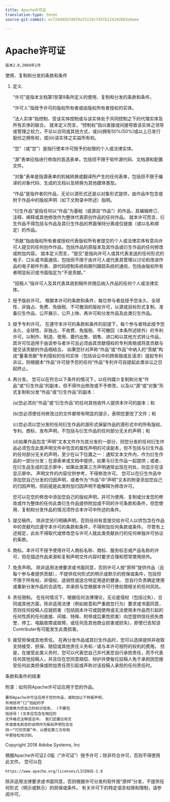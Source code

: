```yaml
---
title: Apache许可证
translation-type: tm+mt
source-git-commit: ec724d95b7d0f0a72119c745fb124192863a9aee

---
```



# Apache许可证

    版本2.0,2004年1月
<!--                        https://www.apache.org/licenses/  -->

使用、复制和分发的条款和条件

1. 定义.

   “许可”是指本文档第1至第9条所定义的使用、复制和分发的条款和条件。

   “许可人”指授予许可的版权所有者或由版权所有者授权的实体。

   “法人实体”指控制、受该实体控制或与该实体处于共同控制之下的代理实体及所有实体的联合。 就本定义而言，“控制权”指(i)直接或间接导致该实体之领导或管理之权力，不论以合同或其他方式，或(ii)拥有50%(50%)或以上已发行股份之拥有权，或(iii)该实体之实益所有权。

   “您”（或“您”）是指行使本许可授予的权限的个人或法律实体。

   “源”表单应指进行修改的首选表单，包括但不限于软件源代码、文档源和配置文件。

   “对象”表单是指源表单的机械转换或翻译所产生的任何表单，包括但不限于编译的对象代码、生成的文档以及转换为其他媒体类型。

   “作品”是指作者的作品，无论以源形式还是以对象形式提供，由作品中包含或附于作品中的版权声明（如下文附录中所述）指明。

   “衍生作品”是指任何以“作品”为基础（或源自“作品”）的作品，其编辑修订、注释、阐释或其他修改作为整体代表原创作品的任何作品。 就本许可而言，衍生作品不得包括与作品及其衍生作品的界面保持分离或仅链接（或以名称绑定）的作品。

   “贡献”指由版权所有者或授权代表版权所有者提交的个人或法律实体有意向许可人提交的任何创作作品，包括作品的原版本及其作品或衍生作品的任何修改或附加内容。 就本定义而言，“提交”是指向许可人或其代表发送的任何形式的电子、口头或书面通信，包括但不限于由许可人或代表其管理以讨论和改进作品的电子邮件列表、源代码控制系统和期刊跟踪系统的通信，包括由版权所有者明显标识或书面指定为“不是贡献。”

   “投稿人”指许可人及其代表其收到稿件并随后纳入作品的任何个人或法律实体。

2. 授予版权许可。 根据本许可的条款和条件，每位参与者兹授予您永久、全球性、非独占、免费、免版税、不可撤消的版权许可，以源或目标形式复制、准备衍生作品、公开展示、公开上映、再许可和分发作品及此类衍生作品。

3. 授予专利许可。 在遵守本许可的条款和条件的前提下，每个参与者特此授予您永久、全球性、非独占、不收费、免版税、不可撤回（本条所述除外）的专利许可，以制作、制造、使用、要约出售、销售、进口和以其他方式转让作品，其许可仅适用于由该参与者许可且必须由其贡献侵权的专利索赔或将其贡献与提交该贡献的作品相结合。 如果您针对声称“作品”或“作品”中纳入的“贡献”构成“董事贡献”专利侵权的任何实体（包括诉讼中的跨索赔或反请求）提起专利诉讼，则根据本“作品”许可授予您的任何“作品”专利许可自提起此类诉讼之日起终止。

4. 再分发。 您可以在符合以下条件的情况下，以任何媒介复制和分发“作品”或“衍生作品”的副本，但不得作出修改或不予修改，以及以“源”或“对象”形式复制和分发“作品”或“衍生作品”的副本：

   (a)您必须向“作品”或“衍生作品”的任何其他收件人提供本许可的副本；和

   (b)您必须使任何修改过的文件都带有明显的提示，表明您更改了文件；和

   (c)您必须以您分发的任何衍生作品的源形式保留作品的源形式中的所有版权、专利、商标、发布声明，不包括与衍生作品的任何部分无关的声明；和

   (d)如果作品包含“声明”文本文件作为其分发的一部分，则您分发的任何衍生作品必须包含此类声明文件中包含的属性声明的可读副本，但不包括与衍生作品的任何部分无关的声明，至少在以下位置之一：通知文本文件内，作为衍生作品的一部分分发；在源表单或文档中提供，如果与衍生作品一起提供；或者，在衍生品生成的显示屏中，如果此类第三方声明通常出现在何处，则显示在该显示屏中。 声明文件的内容仅供参考，不得修改许可。 您可以在衍生作品中添加您自己分发的归因声明，或者作为“作品”中“声明”文本的附录添加您自己的归因声明，但前提是此类附加归因声明不能解释为修改许可。

   您可以在您的修改中添加您自己的版权声明，并可为使用、复制或分发您的修改或作为整体的任何此类衍生作品提供附加或不同的许可条款和条件，但您使用、复制和分发作品的情况须符合本许可中所述的条件。

5. 提交稿件。 除非您另行明确声明，否则任何有意提交给许可人以供包含在作品中的贡献均应遵守本许可的条款和条件，不得附加任何条款或条件。
尽管有上述规定，此处不得取代或修改您与许可人就此类贡献执行的任何单独许可协议的条款。

6. 商标。本许可不授予使用许可人商标名称、商标、服务标志或产品名称的许可，但在描述作品来源和复制声明文件内容时要求合理和惯常使用除外。

7. 免责声明。 除非适用法律要求或书面同意，否则许可人按“原样”提供作品（且每个参与者提供贡献），不提供任何形式的明示或默示的担保或条件，包括但不限于所有权、非侵权、适销性或适合特定用途的健身。 您自行负责确定使用或重新分发作品的合适性，并承担与您根据本许可行使权限相关的任何风险。

8. 责任限制。 在任何情况下，根据任何法律理论，无论是侵权（包括过失）、合同或其他方面，除非适用法律（例如故意和严重疏忽行为）要求或书面同意，否则任何投稿人应就损害（包括因本许可或因使用或无法使用本作品而引起的任何性质的任何直接、间接、特殊、附带或后果性损害）向您提供信任损失商誉、停工、电脑故障或故障，或任何及其他商业损害或损失)，即使已告知该Contributer有可能发生此类损害。

9. 接受担保或其他责任。 在再分发作品或其衍生作品时，您可以选择提供并收取支持接受、担保、赔偿或其他责任义务和／或与本许可相符的权利的费用。 但是，在接受此类义务时，您可以代表您自己并代表您自行承担责任，而不代表任何其他投稿人，并且仅在您同意赔偿、辩护并使每位投稿人免于承担因您接受任何此类担保或附加责任而引起或声称对该投稿人承担的任何责任时。

条款和条件的结束

附录：如何将Apache许可证应用于您的作品。

    要将Apache许可证应用于您的作品，请附加以下样板声明，
    并用括号“{}”括起的字
    段替换为您自己的标识信息。 (不要包
    括括号！)文本应包含在相应的
    文件格式注释语法中。 我们还建议将文
    件或类名和目的说明作为版权声明包含在
    同一“打印页面”中，以便在第三方存档
    中更轻松地识别。

Copyright 2018 Adobe Systems, Inc

根据Apache许可证2.0版（“许可证”）授予许可；除非符合许可，否则不得使用此文件。
您可以在

    https://www.apache.org/licenses/LICENSE-2.0

除非适用法律要求或书面同意，否则根据许可分发的软件按“原样”分发，不提供任何形式（明示或默示）的担保或条件。
有关许可下的特定语言权限和限制，请参阅许可。
